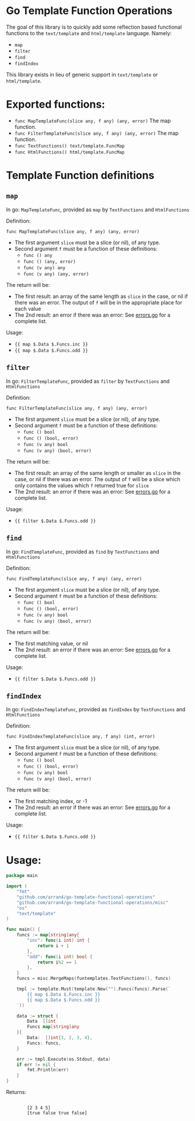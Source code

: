 # Go Template Function Operations

The goal of this library is to quickly add some reflection based functional functions to the `text/template` and 
`html/template` language. Namely:
* `map`
* `filter`
* `find`
* `findIndex`

This library exists in lieu of generic support in `text/template` or `html/template`.

# Exported functions:

* `func MapTemplateFunc(slice any, f any) (any, error)` The map function.
* `func FilterTemplateFunc(slice any, f any) (any, error)` The map function.
* `func TextFunctions() text/template.FuncMap`
* `func HtmlFunctions() html/template.FuncMap`

# Template Function definitions

## `map`

In go: `MapTemplateFunc`, provided as `map` by `TextFunctions` and `HtmlFunctions`

Definition:
```
func MapTemplateFunc(slice any, f any) (any, error)
```

* The first argument `slice` must be a slice (or nil), of any type.
* Second argument `f` must be a function of these definitions:
  * `func () any` 
  * `func () (any, error)` 
  * `func (v any) any` 
  * `func (v any) (any, error)` 

The return will be:
* The first result: an array of the same length as `slice` in the case, or nil if there was an error. The output of `f` will be in the appropriate place for each value
* The 2nd result: an error if there was an error: See [errors.go](errors.go) for a complete list.

Usage:
* `{{ map $.Data $.Funcs.inc }}`
* `{{ map $.Data $.Funcs.odd }}`

## `filter`

In go: `FilterTemplateFunc`, provided as `filter` by `TextFunctions` and `HtmlFunctions`

Definition:
```
func FilterTemplateFunc(slice any, f any) (any, error)
```

* The first argument `slice` must be a slice (or nil), of any type.
* Second argument `f` must be a function of these definitions:
  * `func () bool` 
  * `func () (bool, error)` 
  * `func (v any) bool` 
  * `func (v any) (bool, error)` 

The return will be:
* The first result: an array of the same length or smaller as `slice` in the case, or nil if there was an error.
The output of `f` will be a slice which only contains the values which `f` returned true for `slice`
* The 2nd result: an error if there was an error: See [errors.go](errors.go) for a complete list.

Usage:
* `{{ filter $.Data $.Funcs.odd }}`

## `find`

In go: `FindTemplateFunc`, provided as `find` by `TextFunctions` and `HtmlFunctions`

Definition:
```
func FindTemplateFunc(slice any, f any) (any, error)
```

* The first argument `slice` must be a slice (or nil), of any type.
* Second argument `f` must be a function of these definitions:
  * `func () bool` 
  * `func () (bool, error)` 
  * `func (v any) bool` 
  * `func (v any) (bool, error)` 

The return will be:
* The first matching value, or nil
* The 2nd result: an error if there was an error: See [errors.go](errors.go) for a complete list.

Usage:
* `{{ filter $.Data $.Funcs.odd }}`

## `findIndex`

In go: `FindIndexTemplateFunc`, provided as `findIndex` by `TextFunctions` and `HtmlFunctions`

Definition:
```
func FindIndexTemplateFunc(slice any, f any) (int, error)
```

* The first argument `slice` must be a slice (or nil), of any type.
* Second argument `f` must be a function of these definitions:
  * `func () bool` 
  * `func () (bool, error)` 
  * `func (v any) bool` 
  * `func (v any) (bool, error)` 

The return will be:
* The first matching index, or -1
* The 2nd result: an error if there was an error: See [errors.go](errors.go) for a complete list.

Usage:
* `{{ filter $.Data $.Funcs.odd }}`


# Usage:

```go
package main

import (
	"fmt"
	"github.com/arran4/go-template-functional-operations"
	"github.com/arran4/go-template-functional-operations/misc"
	"os"
	"text/template"
)

func main() {
	funcs := map[string]any{
		"inc": func(i int) int {
			return i + 1
		},
		"odd": func(i int) bool {
			return i%2 == 1
		},
	}
	funcs = misc.MergeMaps(funtemplates.TextFunctions(), funcs)

	tmpl := template.Must(template.New("").Funcs(funcs).Parse(`
        {{ map $.Data $.Funcs.inc }}
        {{ map $.Data $.Funcs.odd }}
    `))

	data := struct {
		Data  []int
		Funcs map[string]any
	}{
		Data:  []int{1, 2, 3, 4},
		Funcs: funcs,
	}

	err := tmpl.Execute(os.Stdout, data)
	if err != nil {
		fmt.Println(err)
	}
}
```

Returns:
```

        [2 3 4 5]
        [true false true false]
    
```
